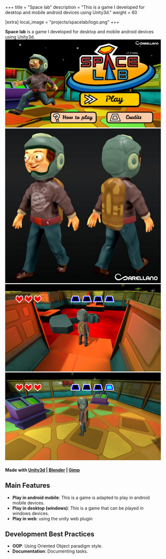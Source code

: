 +++
title = "Space lab"
description = "This is a game I developed for desktop and mobile android devices using Unity3d."
weight = 60

[extra]
local_image = "projects/spacelab/logo.png"
+++

**Space lab** is a game I developed for desktop and mobile android devices using Unity3d.
![Space lab 1](./screenshot1.jpg)
![Space lab 2](./screenshot2.jpg)
![Space lab 3](./screenshot3.jpg)
![Space lab 4](./screenshot4.jpg)

#### Made with [Unity3d](https://unity.com) | [Blender](https://www.blender.org) | [Gimp](https://www.gimp.org)

## Main Features

- **Play in android mobile**: This is a game is adapted to play in android mobile devices.
- **Play in desktop (windows)**: This is a game that can be played in windows devices.
- **Play in web**: using the unity web plugin

## Development Best Practices

- **OOP**: Using Oriented Object paradigm style.
- **Documentation**: Documenting tasks.
